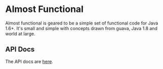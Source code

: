 Almost Functional
=================

Almost functional is geared to be a simple set of functional code for Java 1.6+. It's small and simple with concepts drawn from guava, Java 1.8 and world at large.

API Docs
--------
The API docs are [here](http://nwillc.github.io/almost-functional/apidocs/).

